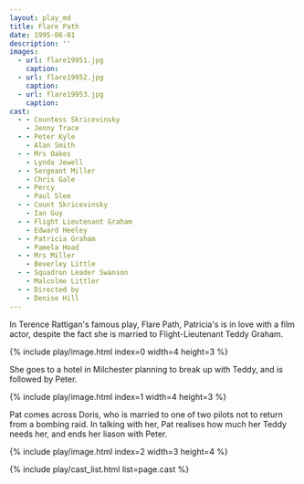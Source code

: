 ```yaml
---
layout: play_md
title: Flare Path
date: 1995-06-01
description: ''
images:
  - url: flare19951.jpg
    caption:
  - url: flare19952.jpg
    caption:
  - url: flare19953.jpg
    caption:
cast:
  - - Countess Skricevinsky  
    - Jenny Trace
  - - Peter Kyle  
    - Alan Smith
  - - Mrs Oakes  
    - Lynda Jewell
  - - Sergeant Miller  
    - Chris Gale
  - - Percy
    - Paul Slee
  - - Count Skricevinsky   
    - Ian Guy
  - - Flight Lieutenant Graham  
    - Edward Heeley
  - - Patricia Graham  
    - Pamela Hoad
  - - Mrs Miller   
    - Beverley Little
  - - Squadron Leader Swanson   
    - Malcolme Littler
  - - Directed by  
    - Denise Hill
---
```


In Terence Rattigan's famous play, Flare Path, Patricia's is in love with a film actor, despite the fact she is married to Flight-Lieutenant Teddy Graham.

{% include play/image.html index=0 width=4 height=3 %}

She goes to a hotel in Milchester planning to break up with Teddy, and is followed by Peter.

{% include play/image.html index=1 width=4 height=3 %}

Pat comes across Doris, who is married to one of two pilots not to return from a bombing raid. In talking with her, Pat realises how much her Teddy needs her, and ends her liason with Peter.

{% include play/image.html index=2 width=3 height=4 %}

{% include play/cast_list.html list=page.cast %}
